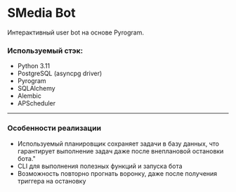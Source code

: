 # SMedia Bot

Интерактивный user bot на основе Pyrogram.

### Используемый стэк:
 - Python 3.11
 - PostgreSQL (asyncpg driver) 
 - Pyrogram
 - SQLAlchemy
 - Alembic
 - APScheduler
 

------------


 ### Особенности реализации
 - Используемый планировщик сохраняет задачи в базу данных, что гарантирует выполнение задач даже после внеплановой остановки бота."
 - CLI для выполнения полезных функций и запуска бота
 - Возможность повторно прогнать воронку, даже после получения триггера на остановку
